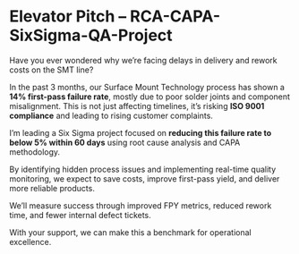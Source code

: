 # Elevator Pitch – RCA-CAPA-SixSigma-QA-Project

Have you ever wondered why we’re facing delays in delivery and rework costs on the SMT line?

In the past 3 months, our Surface Mount Technology process has shown a **14% first-pass failure rate**, mostly due to poor solder joints and component misalignment. This is not just affecting timelines, it’s risking **ISO 9001 compliance** and leading to rising customer complaints.

I’m leading a Six Sigma project focused on **reducing this failure rate to below 5% within 60 days** using root cause analysis and CAPA methodology.

By identifying hidden process issues and implementing real-time quality monitoring, we expect to save costs, improve first-pass yield, and deliver more reliable products.

We’ll measure success through improved FPY metrics, reduced rework time, and fewer internal defect tickets.

With your support, we can make this a benchmark for operational excellence.

